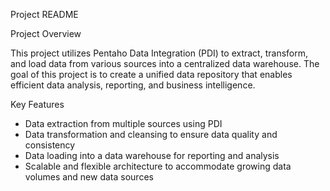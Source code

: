 Project README

Project Overview

This project utilizes Pentaho Data Integration (PDI) to extract, transform, and load data from various sources into a centralized data warehouse. The goal of this project is to create a unified data repository that enables efficient data analysis, reporting, and business intelligence.

Key Features

* Data extraction from multiple sources using PDI
* Data transformation and cleansing to ensure data quality and consistency
* Data loading into a data warehouse for reporting and analysis
* Scalable and flexible architecture to accommodate growing data volumes and new data sources



